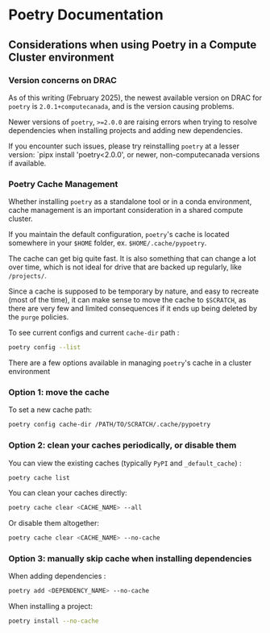 # Poetry Documentation

## Considerations when using Poetry in a Compute Cluster environment

### Version concerns on DRAC

As of this writing (February 2025), the newest available version on DRAC for `poetry` is
`2.0.1+computecanada`, and is the version causing problems.

Newer versions of `poetry`, `>=2.0.0` are raising errors when trying to
resolve dependencies when installing projects and adding new dependencies.

If you encounter such issues, please try reinstalling `poetry` at a lesser version:
`pipx install 'poetry<2.0.0', or newer, non-computecanada versions if available.

### Poetry Cache Management

Whether installing `poetry` as a standalone tool or in a conda environment, cache
management is an important consideration in a shared compute cluster.

If you maintain the default configuration, `poetry`'s cache is located
somewhere in your `$HOME` folder, ex. `$HOME/.cache/pypoetry`.

The cache can get big quite fast. It is also something that can change a lot
over time, which is not ideal for drive that are backed up regularly, like `/projects/`.

Since a cache is supposed to be temporary by nature, and easy to recreate
(most of the time), it can make sense to move the cache to `$SCRATCH`,
as there are very few and limited consequences if it ends up being deleted by the
`purge` policies.

To see current configs and current `cache-dir` path :

```bash
poetry config --list
```

There are a few options available in managing `poetry`'s cache in a cluster environment

### Option 1: move the cache

To set a new cache path:

```bash
poetry config cache-dir /PATH/TO/SCRATCH/.cache/pypoetry
```

### Option 2: clean your caches periodically, or disable them

You can view the existing caches (typically `PyPI` and `_default_cache`) :

```bash
poetry cache list
```

You can clean your caches directly:

```bash
poetry cache clear <CACHE_NAME> --all
```

Or disable them altogether:

```bash
poetry cache clear <CACHE_NAME> --no-cache
```

### Option 3: manually skip cache when installing dependencies

When adding dependencies :

```bash
poetry add <DEPENDENCY_NAME> --no-cache
```

When installing a project:

```bash
poetry install --no-cache
```